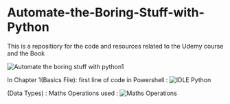 # Automate-the-Boring-Stuff-with-Python
This is a repositiory for the code and resources related to the Udemy course and the Book

![Automate the boring stuff with python1](https://github.com/nitinkrishnan/Automate-the-Boring-Stuff-with-Python/assets/100270525/2d5ed6ee-020c-4989-8f33-b125763cf464)

In Chapter 1(Basics File): first line of code in Powershell : ![IDLE Python](https://github.com/nitinkrishnan/Automate-the-Boring-Stuff-with-Python/assets/100270525/db928d7a-6b35-416a-99ff-303f9194f716)

(Data Types) : Maths Operations used : 
![Maths Operations](https://github.com/nitinkrishnan/Automate-the-Boring-Stuff-with-Python/assets/100270525/31089547-3c12-4eb4-a713-cacf0afa1495)
